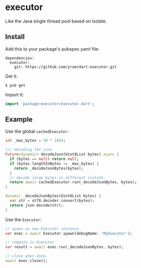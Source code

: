 # executor

Like the Java single thread pool based on Isolate.

## Install

Add this to your package's pubspec.yaml file:
```
dependencies:
  executor: 
    git: https://github.com/yrom/dart-executor.git
```

Get it:
```
$ pub get
```

Import it:
``` dart
import 'package:executor/executor.dart';

```

## Example

Use the global `cachedExecutor`:

``` dart
int _max_bytes = 10 * 1024;

/// decoding fat-json
Future<dynamic> decodeJson(Uint8List bytes) async {
  if (bytes == null) return null;
  if (bytes.lengthInBytes <= _max_bytes) {
    return _decodeJsonBytes(bytes);
  }
  // decode large bytes in different isolate.
  return await cachedExecutor.run(_decodeJsonBytes, bytes);
}

dynamic _decodeJsonBytes(Uint8List bytes) {
  var str = utf8.decoder.convert(bytes);
  return json.decode(str);
}
```

Use the `Executor`:

``` dart
// spawn an new Executor instance
var exec = await Executor.spawn(debugName: 'MyExecutor');

// compute in Executor
var result = await exec.run(_decodeJsonBytes, bytes);

// close when done.
await exec.close();
```